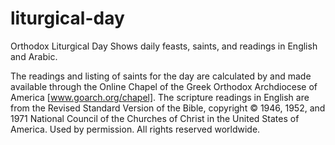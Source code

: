 # liturgical-day
Orthodox Liturgical Day
Shows daily feasts, saints, and readings in English and Arabic.

The readings and listing of saints for the day are calculated by and made available through the Online Chapel of the Greek Orthodox Archdiocese of America [www.goarch.org/chapel]. The scripture readings in English are from the Revised Standard Version of the Bible, copyright © 1946, 1952, and 1971 National Council of the Churches of Christ in the United States of America. Used by permission. All rights reserved worldwide.
